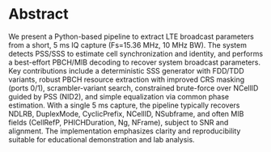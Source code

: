 # Abstract

We present a Python-based pipeline to extract LTE broadcast parameters from a short, 5 ms IQ capture (Fs=15.36 MHz, 10 MHz BW). The system detects PSS/SSS to estimate cell synchronization and identity, and performs a best-effort PBCH/MIB decoding to recover system broadcast parameters. Key contributions include a deterministic SSS generator with FDD/TDD variants, robust PBCH resource extraction with improved CRS masking (ports 0/1), scrambler-variant search, constrained brute-force over NCellID guided by PSS (NID2), and simple equalization via common phase estimation. With a single 5 ms capture, the pipeline typically recovers NDLRB, DuplexMode, CyclicPrefix, NCellID, NSubframe, and often MIB fields (CellRefP, PHICHDuration, Ng, NFrame), subject to SNR and alignment. The implementation emphasizes clarity and reproducibility suitable for educational demonstration and lab analysis.
